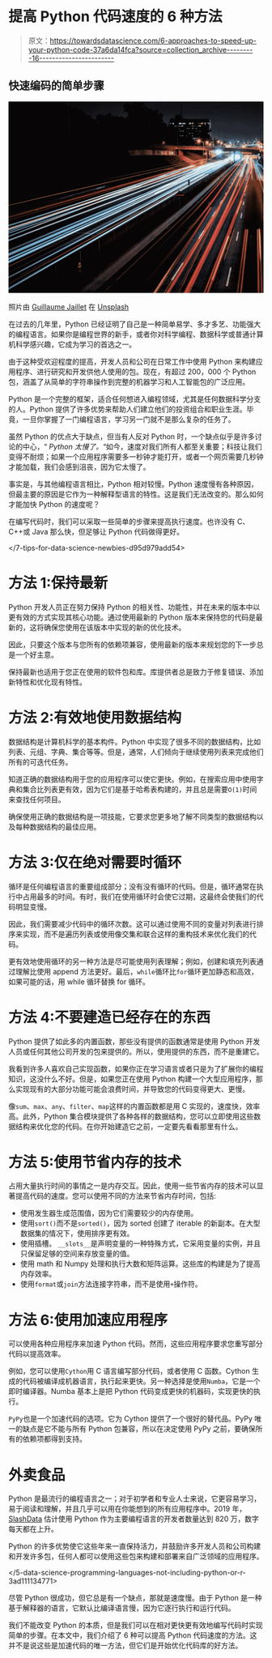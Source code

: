 # 提高 Python 代码速度的 6 种方法

> 原文：<https://towardsdatascience.com/6-approaches-to-speed-up-your-python-code-37a6da14fca?source=collection_archive---------16----------------------->

## 快速编码的简单步骤

![](img/aa24d1c1e7dc0245357f5582926f7c7c.png)

照片由 [Guillaume Jaillet](https://unsplash.com/@i_am_g?utm_source=medium&utm_medium=referral) 在 [Unsplash](https://unsplash.com?utm_source=medium&utm_medium=referral)

在过去的几年里，Python 已经证明了自己是一种简单易学、多才多艺、功能强大的编程语言。如果你是编程世界的新手，或者你对科学编程、数据科学或普通计算机科学感兴趣，它成为学习的首选之一。

由于这种受欢迎程度的提高，开发人员和公司在日常工作中使用 Python 来构建应用程序、进行研究和开发供他人使用的包。现在，有超过 200，000 个 Python 包，涵盖了从简单的字符串操作到完整的机器学习和人工智能包的广泛应用。

</how-to-learn-programming-the-right-way-d7f87bdc7d6a>  

Python 是一个完整的框架，适合任何想进入编程领域，尤其是任何数据科学分支的人。Python 提供了许多优势来帮助人们建立他们的投资组合和职业生涯。毕竟，一旦你掌握了一门编程语言，学习另一门就不是那么复杂的任务了。

虽然 Python 的优点大于缺点，但当有人反对 Python 时，一个缺点似乎是许多讨论的中心，“ *Python 太慢了。*“如今，速度对我们所有人都至关重要；科技让我们变得不耐烦；如果一个应用程序需要多一秒钟才能打开，或者一个网页需要几秒钟才能加载，我们会感到沮丧，因为它太慢了。

事实是，与其他编程语言相比，Python 相对较慢。Python 速度慢有各种原因，但最主要的原因是它作为一种解释型语言的特性。这是我们无法改变的。那么如何才能加快 Python 的速度呢？

在编写代码时，我们可以采取一些简单的步骤来提高执行速度。也许没有 C、C++或 Java 那么快，但足够让 Python 代码做得更好。

</7-tips-for-data-science-newbies-d95d979add54>  

# 方法 1:保持最新

Python 开发人员正在努力保持 Python 的相关性、功能性，并在未来的版本中以更有效的方式实现其核心功能。通过使用最新的 Python 版本来保持您的代码是最新的，这将确保您使用在该版本中实现的新的优化技术。

因此，只要这个版本与您所有的依赖项兼容，使用最新的版本来规划您的下一步总是一个好主意。

保持最新也适用于您正在使用的软件包和库。库提供者总是致力于修复错误、添加新特性和优化现有特性。

# 方法 2:有效地使用数据结构

数据结构是计算机科学的基本构件。Python 中实现了很多不同的数据结构，比如列表、元组、字典、集合等等。但是，通常，人们倾向于继续使用列表来完成他们所有的可迭代任务。

知道正确的数据结构用于您的应用程序可以使它更快。例如，在搜索应用中使用字典和集合比列表更有效，因为它们是基于哈希表构建的，并且总是需要`O(1)`时间来查找任何项目。

确保使用正确的数据结构是一项技能，它要求您更多地了解不同类型的数据结构以及每种数据结构的最佳应用。

</complexity-theory-101-introduction-to-big-o-bab99152ad44>  

# 方法 3:仅在绝对需要时循环

循环是任何编程语言的重要组成部分；没有没有循环的代码。但是，循环通常在执行中占用最多的时间。有时，我们在使用循环时会使它过期，这最终会使我们的代码明显变慢。

因此，我们需要减少代码中的循环次数。这可以通过使用不同的变量对列表进行排序来实现，而不是遍历列表或使用像交集和联合这样的重构技术来优化我们的代码。

更有效地使用循环的另一种方法是尽可能使用列表理解；例如，创建和填充列表通过理解比使用 append 方法更好。最后，`while`循环比`for`循环更加静态和高效，如果可能的话，用 while 循环替换 for 循环。

# 方法 4:不要建造已经存在的东西

Python 提供了如此多的内置函数，那些没有提供的函数通常是使用 Python 开发人员或任何其他公司开发的包来提供的。所以，使用提供的东西，而不是重建它。

我看到许多人喜欢自己实现函数，如果你正在学习语言或者只是为了扩展你的编程知识，这没什么不好。但是，如果您正在使用 Python 构建一个大型应用程序，那么实现现有的大部分功能可能会浪费时间，并导致您的代码变得更大、更慢。

像`sum`、`max`、`any`、`filter`、`map`这样的内置函数都是用 C 实现的，速度快，效率高。此外，Python 集合模块提供了各种各样的数据结构，您可以立即使用这些数据结构来优化您的代码。在你开始建造它之前，一定要先看看那里有什么。

# 方法 5:使用节省内存的技术

占用大量执行时间的事情之一是内存交互。因此，使用一些节省内存的技术可以显著提高代码的速度。您可以使用不同的方法来节省内存时间，包括:

*   使用发生器生成范围值，因为它们需要较少的内存使用。
*   使用`sort()`而不是`sorted()`，因为 sorted 创建了 iterable 的新副本。在大型数据集的情况下，使用排序更有效。
*   使用插槽。 `__slots__`是声明变量的一种特殊方式，它采用变量的实例，并且只保留足够的空间来存放变量的值。
*   使用 math 和 Numpy 处理和执行大数和矩阵运算。这些库的构建是为了提高内存效率。
*   使用`format`或`join`方法连接字符串，而不是使用`+`操作符。

</a-guide-to-everything-string-formatting-in-python-e724f101eac5>  

# 方法 6:使用加速应用程序

可以使用各种应用程序来加速 Python 代码。然而，这些应用程序要求您重写部分代码以提高效率。

例如，您可以使用`Cython`用 C 语言编写部分代码，或者使用 C 函数。Cython 生成的代码被编译成机器语言，执行起来更快。另一种选择是使用`Numba`，它是一个即时编译器。Numba 基本上是把 Python 代码变成更快的机器码，实现更快的执行。

`PyPy`也是一个加速代码的选项。它为 Cython 提供了一个很好的替代品。PyPy 唯一的缺点是它不能与所有 Python 包兼容，所以在决定使用 PyPy 之前，要确保所有的依赖项都得到支持。

# 外卖食品

Python 是最流行的编程语言之一；对于初学者和专业人士来说，它更容易学习，易于阅读和理解，并且几乎可以用在你能想到的所有应用程序中。2019 年， [SlashData](https://www.slashdata.co/) 估计使用 Python 作为主要编程语言的开发者数量达到 820 万，数字每天都在上升。

Python 的许多优势使它这些年来一直保持活力，并鼓励许多开发人员和公司构建和开发许多包，任何人都可以使用这些包来构建和部署来自广泛领域的应用程序。

</5-data-science-programming-languages-not-including-python-or-r-3ad111134771>  

尽管 Python 很成功，但它总是有一个缺点，那就是速度慢。由于 Python 是一种基于解释器的语言，它默认比编译语言慢，因为它逐行执行和运行代码。

我们不能改变 Python 的本质，但是我们可以在相对更快更有效地编写代码时实现简单的步骤。在本文中，我们介绍了 6 种可以提高 Python 代码速度的方法。这并不是说这些是加速代码的唯一方法，但它们是开始优化代码库的好方法。